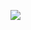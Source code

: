 [<img src="https://user-images.githubusercontent.com/42347722/132956712-ff2639e2-bfa6-4088-a083-87c1d7696270.png">](https://www.credly.com/badges/e8d90553-943a-48a8-888d-aca9184f6e09/public_url)
